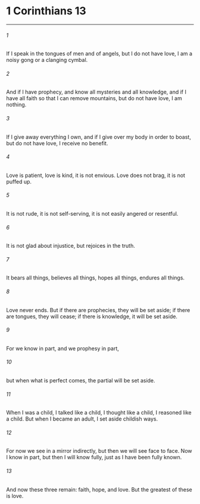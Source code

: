 # 1 Corinthians 13
***



###### 1 
If I speak in the tongues of men and of angels, but I do not have love, I am a noisy gong or a clanging cymbal. 

###### 2 
And if I have prophecy, and know all mysteries and all knowledge, and if I have all faith so that I can remove mountains, but do not have love, I am nothing. 

###### 3 
If I give away everything I own, and if I give over my body in order to boast, but do not have love, I receive no benefit. 

###### 4 
Love is patient, love is kind, it is not envious. Love does not brag, it is not puffed up. 

###### 5 
It is not rude, it is not self-serving, it is not easily angered or resentful. 

###### 6 
It is not glad about injustice, but rejoices in the truth. 

###### 7 
It bears all things, believes all things, hopes all things, endures all things. 

###### 8 
Love never ends. But if there are prophecies, they will be set aside; if there are tongues, they will cease; if there is knowledge, it will be set aside. 

###### 9 
For we know in part, and we prophesy in part, 

###### 10 
but when what is perfect comes, the partial will be set aside. 

###### 11 
When I was a child, I talked like a child, I thought like a child, I reasoned like a child. But when I became an adult, I set aside childish ways. 

###### 12 
For now we see in a mirror indirectly, but then we will see face to face. Now I know in part, but then I will know fully, just as I have been fully known. 

###### 13 
And now these three remain: faith, hope, and love. But the greatest of these is love.

